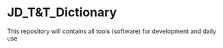 # JD_T&T_Dictionary
This repository will contains all tools (software) for development and daily use
